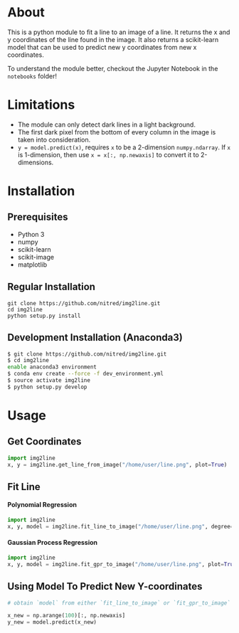 # About
This is a python module to fit a line to an image of a line. It returns the x and y coordinates of the line found in the image. It also returns a scikit-learn model that can be used to predict new y coordinates from new x coordinates.

To understand the module better, checkout the Jupyter Notebook in the `notebooks` folder!

# Limitations
- The module can only detect dark lines in a light background.
- The first dark pixel from the bottom of every column in the image is taken into consideration.
- `y = model.predict(x)`, requires `x` to be a 2-dimension `numpy.ndarray`. If `x` is 1-dimension, then use `x = x[:, np.newaxis]` to convert it to 2-dimensions.

# Installation
## Prerequisites
- Python 3
- numpy
- scikit-learn
- scikit-image
- matplotlib


## Regular Installation
```
git clone https://github.com/nitred/img2line.git
cd img2line
python setup.py install
```

## Development Installation (Anaconda3)
```bash
$ git clone https://github.com/nitred/img2line.git
$ cd img2line
enable anaconda3 environment
$ conda env create --force -f dev_environment.yml
$ source activate img2line
$ python setup.py develop
```

# Usage
## Get Coordinates
```python
import img2line
x, y = img2line.get_line_from_image("/home/user/line.png", plot=True)
```

## Fit Line
#### Polynomial Regression
```python
import img2line
x, y, model = img2line.fit_line_to_image("/home/user/line.png", degree=3, plot=True)
```

#### Gaussian Process Regression
```python
import img2line
x, y, model = img2line.fit_gpr_to_image("/home/user/line.png", plot=True)
```


## Using Model To Predict New Y-coordinates
```python
# obtain `model` from either `fit_line_to_image` or `fit_gpr_to_image`

x_new = np.arange(100)[:, np.newaxis]
y_new = model.predict(x_new)
```
